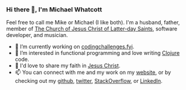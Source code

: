 <!--
**mdwhatcott/mdwhatcott** is a ✨ _special_ ✨ repository because its `README.md` (this file) appears on your GitHub profile.
-->

### Hi there 👋, I'm Michael Whatcott

Feel free to call me Mike or Michael (I like both). I'm a husband, father, member of [The Church of Jesus Christ of Latter-day Saints](http://ChurchofJesusChrist.org), software developer, and musician.

- 🔭 I’m currently working on [codingchallenges.fyi](https://codingchallenges.fyi/).
- 🌱 I’m interested in functional programming and love writing [Clojure](https://clojure.org/) code.
- 💬 I'd love to share my faith in [Jesus Christ](https://michaelwhatcott.com/topics/#jesus-christ).
- 📫 You can connect with me and my work on my [website](https://michaelwhatcott.com), or by checking out my [github](https://github.com/mdwhatcott), [twitter](https://twitter.com/mdwhatcott), [StackOverflow](http://stackoverflow.com/users/605022/mdwhatcott), or [LinkedIn](https://www.linkedin.com/in/mikewhatcott).
